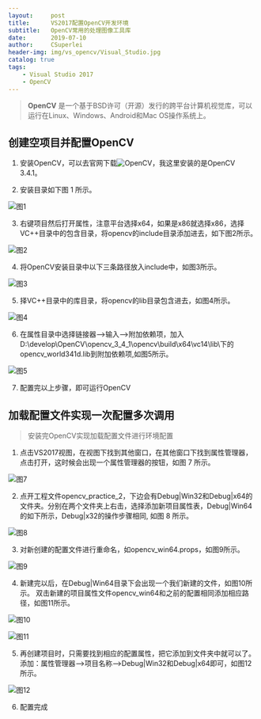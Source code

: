 ```yaml
---
layout:     post
title:      VS2017配置OpenCV开发环境
subtitle:   OpenCV常用的处理图像工具库
date:       2019-07-10
author:     CSuperlei
header-img: img/vs_opencv/Visual_Studio.jpg
catalog: true
tags:
    - Visual Studio 2017
    - OpenCV
---
```


> **OpenCV** 是一个基于BSD许可（开源）发行的跨平台计算机视觉库，可以运行在Linux、Windows、Android和Mac OS操作系统上。  

## 创建空项目并配置OpenCV  

1. 安装OpenCV，可以去官网下载![OpenCV](https://opencv.org/)，我这里安装的是OpenCV 3.4.1。  

2. 安装目录如下图 1 所示。

![图1](/img/vs-opencv-01.png)

3. 右键项目然后打开属性，注意平台选择x64，如果是x86就选择x86，选择VC++目录中的包含目录，将opencv的include目录添加进去，如下图2所示。 

![图2](/img/vs-opencv-02.png)

4. 将OpenCV安装目录中以下三条路径放入include中，如图3所示。

![图3](/img/vs-opencv-03.png)

5. 择VC++目录中的库目录，将opencv的lib目录包含进去，如图4所示。

![图4](/img/vs-opencv-04.png)

6. 在属性目录中选择链接器-->输入-->附加依赖项，加入 D:\develop\OpenCV\opencv_3_4_1\opencv\build\x64\vc14\lib\下的opencv_world341d.lib到附加依赖项,如图5所示。

![图5](/img/vs-opencv-05.png)

7. 配置完以上步骤，即可运行OpenCV

## 加载配置文件实现一次配置多次调用

> 安装完OpenCV实现加载配置文件进行环境配置

1. 点击VS2017视图，在视图下找到其他窗口，在其他窗口下找到属性管理器，点击打开，这时候会出现一个属性管理器的按钮，如图 7 所示。

![图7](/img/vs-opencv-07.png)

2. 点开工程文件opencv_practice_2，下边会有Debug|Win32和Debug|x64的文件夹。分别在两个文件夹上右击，选择添加新项目属性表，Debug|Win64的如下所示，Debug|x32的操作步骤相同, 如图 8 所示。

![图8](/img/vs-opencv-08.png)

3. 对新创建的配置文件进行重命名，如opencv_win64.props，如图9所示。

![图9](/img/vs-opencv-09.png)

4. 新建完以后，在Debug|Win64目录下会出现一个我们新建的文件，如图10所示。 双击新建的项目属性文件opencv_win64和之前的配置相同添加相应路径，如图11所示。

![图10](/img/vs-opencv-10.png)

![图11](/img/vs-opencv-11.png)

5. 再创建项目时，只需要找到相应的配置属性，把它添加到文件夹中就可以了。 添加：属性管理器-->项目名称-->Debug|Win32和Debug|x64即可，如图12所示。

![图12](/img/vs-opencv-12.png)

6. 配置完成














